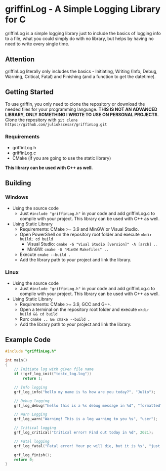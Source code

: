 ﻿# griffinLog - A Simple Logging Library for C
griffinLog is a simple logging library just to include the basics of logging info to a file, what you could simply do with no library, but helps by having no need to write every single time.

## Attention
griffinLog literally only includes the basics - Initiating, Writing (Info, Debug, Warning, Critical, Fatal) and Finishing (and a function to get the datetime).

## Getting Started
To use griffin, you only need to clone the repository or download the needed files for your programming language. **THIS IS NOT AN ADVANCED LIBRARY, ONLY SOMETHING I WROTE TO USE ON PERSONAL PROJECTS**.
Clone the repository with `git clone https://github.com/juliokscesar/griffinLog.git`

### Requirements
- griffinLog.h
- griffinLog.c
- CMake (if you are going to use the static library)

**This library can be used with C++ as well.**

## Building
### Windows
- Using the source code 
    - Just `#include "griffinLog.h"` in your code and add griffinLog.c to compile with your project. This library can be used with C++ as well.
- Using Static Library
    - Requirements: CMake >= 3.9 and MinGW or Visual Studio.
    - Open PowerShell on the repository root folder and execute `mkdir build; cd build`
        - Visual Studio: `cmake -G "Viual Studio [version]" -A [arch] ..` 
        - MinGW: `cmake -G "MinGW Makefiles" ..`
    - Execute `cmake --build .`
    - Add the library path to your project and link the library.

### Linux
- Using the source code
    - Just `#include "griffinLog.h"` in your code and add griffinLog.c to compile with your project. This library can be used with C++ as well.
- Using Static Library
    - Requirements: CMake >= 3.9, GCC and G++.
    - Open a terminal on the repository root folder and execute `mkdir build && cd build`
    - Run: `cmake .. && cmake --build .`
    - Add the library path to your project and link the library.

## Example Code
```c
#include "griffinLog.h"

int main()
{
    // Initiate log with given file name
    if (!grf_log_init("testc_log.log"))
        return 1;

    // Info logging
    grf_log_info("hello my name is %s how are you today?", "Julio");

    // Debug logging
    grf_log_debug("hello this is a %s debug message in %d", "formatted", 2021);

    // Warn Logging
    grf_log_warn("Warning! This is a log warning to you %s", "user");

    // Critical logging
    grf_log_critical("Critical error! Find out today in %d", 2021);

    // Fatal logging
    grf_log_fatal("Fatal error! Your pc will die, but it is %s", "just a joke");

    grf_log_finish();
    return 0;
}
```
